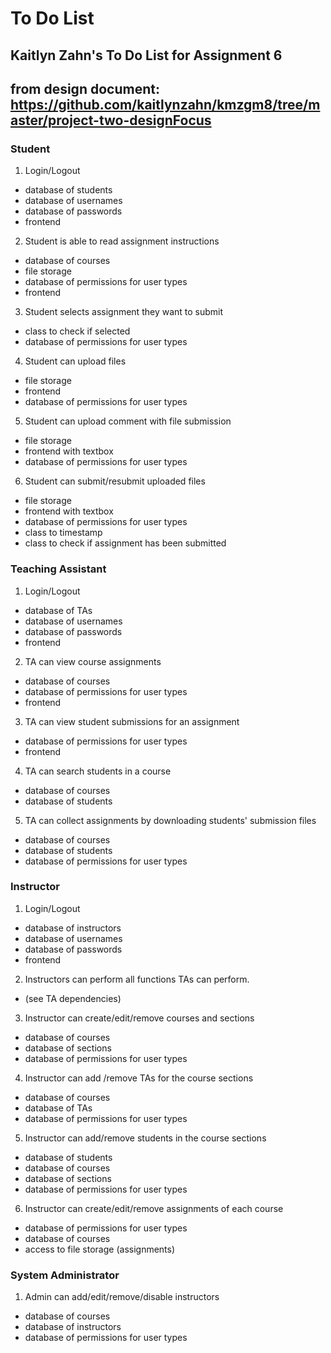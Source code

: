 # To Do List

## Kaitlyn Zahn's To Do List for Assignment 6
## from design document: https://github.com/kaitlynzahn/kmzgm8/tree/master/project-two-designFocus

### Student 
1. Login/Logout
- database of students
- database of usernames
- database of passwords
- frontend 

2. Student is able to read assignment instructions
- database of courses
- file storage
- database of permissions for user types
- frontend

3. Student selects assignment they want to submit
- class to check if selected
- database of permissions for user types

4. Student can upload files
- file storage
- frontend 
- database of permissions for user types

5. Student can upload comment with file submission
- file storage
- frontend with textbox
- database of permissions for user types

6. Student can submit/resubmit uploaded files
- file storage
- frontend with textbox
- database of permissions for user types
- class to timestamp
- class to check if assignment has been submitted

### Teaching Assistant
1. Login/Logout
- database of TAs
- database of usernames
- database of passwords
- frontend 

2. TA can view course assignments
- database of courses
- database of permissions for user types
- frontend

3. TA can view student submissions for an assignment
- database of permissions for user types
- frontend

4. TA can search students in a course
- database of courses
- database of students

5. TA can collect assignments by downloading students' submission files
- database of courses
- database of students
- database of permissions for user types

### Instructor
1. Login/Logout
- database of instructors
- database of usernames
- database of passwords
- frontend 

2. Instructors can perform all functions TAs can perform.
- (see TA dependencies)

3. Instructor can create/edit/remove courses and sections
- database of courses
- database of sections
- database of permissions for user types

4. Instructor can add /remove TAs for the course sections
- database of courses
- database of TAs
- database of permissions for user types

5. Instructor can add/remove students in the course sections
- database of students
- database of courses
- database of sections
- database of permissions for user types

6. Instructor can create/edit/remove assignments of each course
- database of permissions for user types
- database of courses
- access to file storage (assignments)

### System Administrator
1. Admin can add/edit/remove/disable instructors
- database of courses
- database of instructors
- database of permissions for user types
